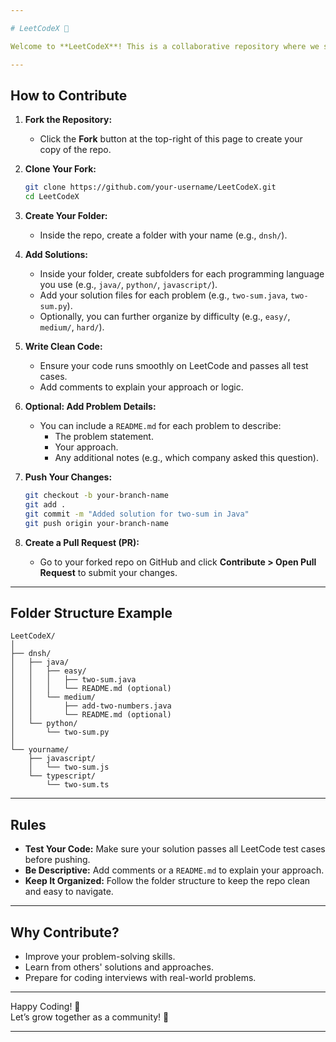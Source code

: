 ```yaml
---

# LeetCodeX 🚀

Welcome to **LeetCodeX**! This is a collaborative repository where we solve LeetCode problems together. Whether you're preparing for interviews or just sharpening your coding skills, feel free to contribute and learn from others.

---
```


## **How to Contribute**

1. **Fork the Repository:**
   - Click the **Fork** button at the top-right of this page to create your copy of the repo.

2. **Clone Your Fork:**
   ```bash
   git clone https://github.com/your-username/LeetCodeX.git
   cd LeetCodeX
   ```

3. **Create Your Folder:**
   - Inside the repo, create a folder with your name (e.g., `dnsh/`).

4. **Add Solutions:**
   - Inside your folder, create subfolders for each programming language you use (e.g., `java/`, `python/`, `javascript/`).
   - Add your solution files for each problem (e.g., `two-sum.java`, `two-sum.py`).
   - Optionally, you can further organize by difficulty (e.g., `easy/`, `medium/`, `hard/`).

5. **Write Clean Code:**
   - Ensure your code runs smoothly on LeetCode and passes all test cases.
   - Add comments to explain your approach or logic.

6. **Optional: Add Problem Details:**
   - You can include a `README.md` for each problem to describe:
     - The problem statement.
     - Your approach.
     - Any additional notes (e.g., which company asked this question).

7. **Push Your Changes:**
   ```bash
   git checkout -b your-branch-name
   git add .
   git commit -m "Added solution for two-sum in Java"
   git push origin your-branch-name
   ```

8. **Create a Pull Request (PR):**
   - Go to your forked repo on GitHub and click **Contribute > Open Pull Request** to submit your changes.

---

## **Folder Structure Example**

```
LeetCodeX/
│
├── dnsh/
│   ├── java/
│   │   ├── easy/
│   │   │   ├── two-sum.java
│   │   │   └── README.md (optional)
│   │   └── medium/
│   │       ├── add-two-numbers.java
│   │       └── README.md (optional)
│   └── python/
│       └── two-sum.py
│
└── yourname/
    ├── javascript/
    │   └── two-sum.js
    └── typescript/
        └── two-sum.ts
```

---

## **Rules**
- **Test Your Code:** Make sure your solution passes all LeetCode test cases before pushing.
- **Be Descriptive:** Add comments or a `README.md` to explain your approach.
- **Keep It Organized:** Follow the folder structure to keep the repo clean and easy to navigate.

---

## **Why Contribute?**
- Improve your problem-solving skills.
- Learn from others' solutions and approaches.
- Prepare for coding interviews with real-world problems.

---

Happy Coding! 🎉  
Let’s grow together as a community! 🌟

---
